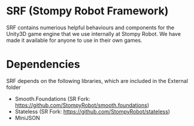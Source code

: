 SRF (Stompy Robot Framework)
===

SRF contains numerious helpful behaviours and components for the Unity3D game engine that we use internally at Stompy Robot. We have made it available for anyone to use in their own games.

Dependencies
==
SRF depends on the following libraries, which are included in the External folder
* Smooth.Foundations (SR Fork: https://github.com/StompyRobot/smooth.foundations)
* Stateless (SR Fork: https://github.com/StompyRobot/stateless)
* MiniJSON